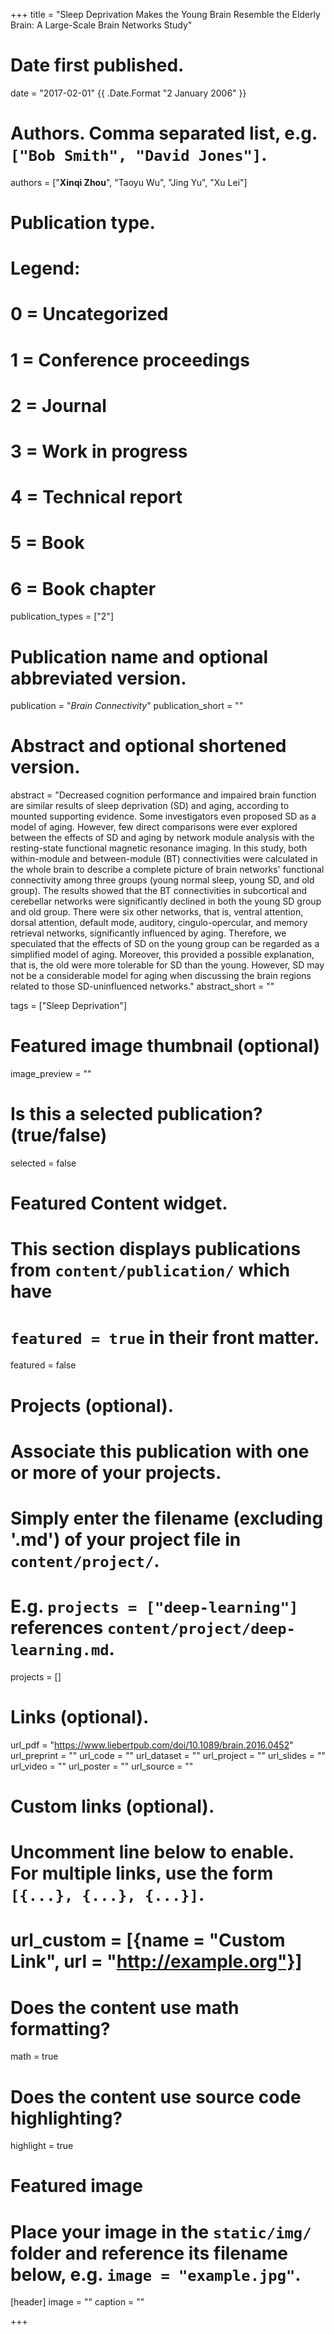 +++
title = "Sleep Deprivation Makes the Young Brain Resemble the Elderly Brain: A Large-Scale Brain Networks Study"

# Date first published.
date = "2017-02-01" {{ .Date.Format "2 January 2006" }}

# Authors. Comma separated list, e.g. `["Bob Smith", "David Jones"]`.
authors = ["**Xinqi Zhou**", "Taoyu Wu", "Jing Yu", "Xu Lei"]

# Publication type.
# Legend:
# 0 = Uncategorized
# 1 = Conference proceedings
# 2 = Journal
# 3 = Work in progress
# 4 = Technical report
# 5 = Book
# 6 = Book chapter
publication_types = ["2"]

# Publication name and optional abbreviated version.
publication = "*Brain Connectivity*"
publication_short = ""

# Abstract and optional shortened version.
abstract = "Decreased cognition performance and impaired brain function are similar results of sleep deprivation (SD) and aging, according to mounted supporting evidence. Some investigators even proposed SD as a model of aging. However, few direct comparisons were ever explored between the effects of SD and aging by network module analysis with the resting-state functional magnetic resonance imaging. In this study, both within-module and between-module (BT) connectivities were calculated in the whole brain to describe a complete picture of brain networks' functional connectivity among three groups (young normal sleep, young SD, and old group). The results showed that the BT connectivities in subcortical and cerebellar networks were significantly declined in both the young SD group and old group. There were six other networks, that is, ventral attention, dorsal attention, default mode, auditory, cingulo-opercular, and memory retrieval networks, significantly influenced by aging. Therefore, we speculated that the effects of SD on the young group can be regarded as a simplified model of aging. Moreover, this provided a possible explanation, that is, the old were more tolerable for SD than the young. However, SD may not be a considerable model for aging when discussing the brain regions related to those SD-uninfluenced networks."
abstract_short = ""

tags = ["Sleep Deprivation"]

# Featured image thumbnail (optional)
image_preview = ""

# Is this a selected publication? (true/false)
selected = false

# Featured Content widget.
# This section displays publications from `content/publication/` which have
# `featured = true` in their front matter.
featured = false

# Projects (optional).
#   Associate this publication with one or more of your projects.
#   Simply enter the filename (excluding '.md') of your project file in `content/project/`.
#   E.g. `projects = ["deep-learning"]` references `content/project/deep-learning.md`.
projects = []

# Links (optional).
url_pdf = "https://www.liebertpub.com/doi/10.1089/brain.2016.0452"
url_preprint = ""
url_code = ""
url_dataset = ""
url_project = ""
url_slides = ""
url_video = ""
url_poster = ""
url_source = ""



# Custom links (optional).
#   Uncomment line below to enable. For multiple links, use the form `[{...}, {...}, {...}]`.
# url_custom = [{name = "Custom Link", url = "http://example.org"}]

# Does the content use math formatting?
math = true

# Does the content use source code highlighting?
highlight = true

# Featured image
# Place your image in the `static/img/` folder and reference its filename below, e.g. `image = "example.jpg"`.
[header]
image = ""
caption = ""


+++

